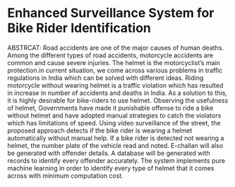 # Enhanced Surveillance System for Bike Rider Identification

ABSTRCAT: 
Road accidents are one of the major causes of human deaths. Among the different types of road accidents, motorcycle accidents are common and cause severe injuries. The helmet is the motorcyclist’s main protection.in current situation, we come across various problems in traffic regulations in India which can be solved with different ideas. Riding motorcycle without wearing helmet is a traffic violation which has resulted in increase in number of accidents and deaths in India. As a solution to this, it is highly desirable for bike-riders to use helmet. Observing the usefulness of helmet, Governments have made it punishable offense to ride a bike without helmet and have adopted manual strategies to catch the violators which has limitations of speed. Using video surveillance of the street, the proposed approach detects if the bike rider is wearing a helmet automatically without manual help. If a bike rider is detected not wearing a helmet, the number plate of the vehicle read and noted.
E-challan will also be generated with offender details. A database will be generated with records to identify every offender accurately. The system implements pure machine learning in order to identify every type of helmet that it comes across with minimum computation cost. 





